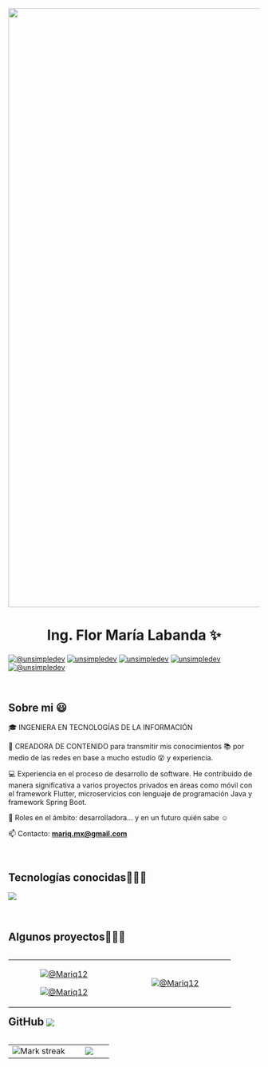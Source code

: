 <div id="header" align="center">
  <img decoding="async" src="https://github.com/Mariq12/Mariq12/assets/101030215/4ddb2bfe-0799-44b7-9dd6-88d56980e191" width="1200" heigth="100"/>
</div>

<h1 align="center">  Ing. Flor María Labanda ✨ </h1> 

<p align="left">
  <a href="https://youtube.com/@marilabanda9755?si=YxSoprN0AB0Hpkcp" target="blank"><img align="center" src="https://img.shields.io/badge/YouTube-FF0000?style=for-the-badge&logo=youtube&logoColor=white" alt="@unsimpledev"  /></a>
<a href="https://www.instagram.com/flormarialabandapuchaicela" target="_blank"><img align="center" src="https://img.shields.io/badge/Instagram-E4405F?style=for-the-badge&logo=instagram&logoColor=white" alt="unsimpledev" /></a>
<a href="https://www.linkedin.com/in/flor-mar%C3%ADa-labanda-puchaicela-ing-ti/" target="blank"><img align="center" src="https://img.shields.io/badge/LinkedIn-0077B5?style=for-the-badge&logo=linkedin&logoColor=white" alt="unsimpledev"/></a>
<a href="https://www.facebook.com/profile.php?id=100084487023873" target="blank"><img align="center" src="https://img.shields.io/badge/Facebook-1877F2?style=for-the-badge&logo=facebook&logoColor=white" alt="unsimpledev"  /></a>
<a href = "mailto:mariq.mx@gmail.com" target="blank"><img align="center" src="https://img.shields.io/badge/Gmail-D14836?style=for-the-badge&logo=gmail&logoColor=white" alt="@unsimpledev"  /></a>
  </p>
<br>
<h2>Sobre mi 😃</h2>
<!--Intro start-->

<p align="left">
🎓 INGENIERA EN TECNOLOGÍAS DE LA INFORMACIÓN

🎥 CREADORA DE CONTENIDO para transmitir mis conocimientos 📚 por medio de las redes en base a mucho estudio 😵 y experiencia.

💻 Experiencia en el proceso de desarrollo de software. He contribuido de manera significativa a varios proyectos privados en áreas como móvil con el framework Flutter, microservicios con lenguaje de programación Java y framework Spring Boot.

📝 Roles en el ámbito: desarrolladora... y en un futuro quién sabe ☺️

📫 Contacto: **mariq.mx@gmail.com**
<!--Intro end-->
  </p>
<br>

<h2 >Tecnologías conocidas👨🏻‍💻</h2>
<!--tech stack icons-->
<p align="left">
  <a href="https://skillicons.dev">
    <img src="https://skillicons.dev/icons?i=androidstudio,java,php,dart,flutter,py,css,html,js,nodejs,mysql,sqlite,firebase,git,github,docker,bootstrap,postman,vscode,linux,ai," />
  </a>
</p>
<br>
<!-------------------------->
<div id="proyectos">
<h2 >Algunos proyectos👨🏻‍💻</h2>

<table align="left" >
<tr border="none">
  <td width="25%" align="center">
    <p align="center">
        <a href="https://youtu.be/m5eRqQOWpxs" target="blank"><img align="center" src="https://img.shields.io/badge/YouTube-FF0000?style=for-the-badge&logo=youtube&logoColor=white" alt="@Mariq12"  /></a>
    </p>       
    <p align="center">
      <a href="https://github.com/Mariq12/login-dos" target="blank"><img align="center" src="https://img.shields.io/badge/GitHub-100000?style=for-the-badge&logo=github&logoColor=white" alt="@Mariq12" /></a>
    </p>       
 </td>
 <td width="25%" align="center">
    <p align="center">
        <a href="https://youtu.be/f_lFOLsdcsk" target="blank"><img align="center" src="https://img.shields.io/badge/YouTube-FF0000?style=for-the-badge&logo=youtube&logoColor=white" alt="@Mariq12"  /></a>
    </p>       
 </td>  
</tr>
</table>
  </div>
<br>
<br><br>

<h2>GitHub <img src="https://img.icons8.com/color/32/000000/github--v1.png" style="vertical-align: middle;"/></h2>
<!--- stats & Trophy (start) -->
<p align="center">
  <!--- stats (start) -->
<table align="left">
<tr border="none">
<td width="60%" align="center">
<!--  <img  align="center"  src="https://github-readme-stats.vercel.app/api?username=Mari&theme=dark&show_icons=true&count_private=true" />
  <br></br> -->
  <img  title="🔥 Get streak stats for your profile at git.io/streak-stats" alt="Mark streak" src="https://github-readme-streak-stats.herokuapp.com/?user=Mariq12&theme=dark&hide_border=false" /> 
</td>

<td width="40%" align="center">
  <img  align="center"  src="https://github-readme-stats.anuraghazra1.vercel.app/api/top-langs/?username=Mariq12&theme=dark&hide_border=false&no-bg=true&no-frame=true&langs_count=10"/>
</td>
</tr>
</table>
<!--- stats (end) -->

</p>        
<!--- stats (end) -->
